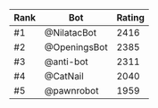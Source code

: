 Rank|Bot|Rating
---|---|---
#1|@NilatacBot|2416
#2|@OpeningsBot|2385
#3|@anti-bot|2311
#4|@CatNail|2040
#5|@pawnrobot|1959
